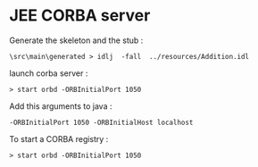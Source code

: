 # JEE CORBA server

Generate the skeleton and the stub :

	\src\main\generated > idlj  -fall  ../resources/Addition.idl

launch corba server : 

	> start orbd -ORBInitialPort 1050
	
Add this arguments to java : 

	-ORBInitialPort 1050 -ORBInitialHost localhost
	
To start a CORBA registry : 

	> start orbd -ORBInitialPort 1050